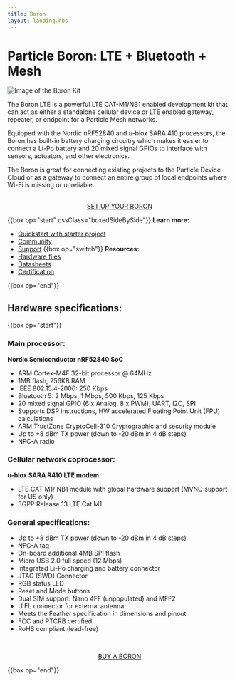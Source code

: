 ```yaml
---
title: Boron
layout: landing.hbs
---
```


# Particle Boron: LTE + Bluetooth + Mesh

![Image of the Boron Kit](/assets/images/boron-kit-docs-crop.jpg)

The Boron LTE is a powerful LTE CAT-M1/NB1 enabled development kit that can act as either a standalone cellular device or LTE enabled gateway, repeater, or endpoint for a Particle Mesh networks.

Equipped with the Nordic nRF52840 and u-blox SARA 410 processors, the Boron has built-in battery charging circuitry which makes it easier to connect a Li-Po battery and 20 mixed signal GPIOs to interface with sensors, actuators, and other electronics.

The Boron is great for connecting existing projects to the Particle Device Cloud or as a gateway to connect an entire group of local endpoints where Wi-Fi is missing or unreliable.

<div  align="center">
<br />
<a href="https://setup.particle.io/"  target="_blank" class="button">SET UP YOUR BORON</a>
</div>


{{box op="start" cssClass="boxedSideBySide"}}
**Learn more:**
- [Quickstart with starter project](/quickstart/boron/)
- [Community](https://community.particle.io/c/mesh)
- [Support](/support/support-and-fulfillment/menu-base/)
{{box op="switch"}}
**Resources:**
- [Hardware files](https://github.com/particle-iot/boron)
- [Datasheets](/datasheets/cellular/boron-datasheet/)
- [Certification](/datasheets/certifications/certification)

{{box op="end"}}

## Hardware specifications:

{{box op="start"}}
### Main processor:
**Nordic Semiconductor nRF52840 SoC**
  - ARM Cortex-M4F 32-bit processor @ 64MHz
  - 1MB flash, 256KB RAM
  - IEEE 802.15.4-2006: 250 Kbps
  - Bluetooth 5: 2 Mbps, 1 Mbps, 500 Kbps, 125 Kbps
  - 20 mixed signal GPIO (6 x Analog, 8 x PWM), UART, I2C, SPI
  - Supports DSP instructions, HW accelerated Floating Point Unit (FPU) calculations
  - ARM TrustZone CryptoCell-310 Cryptographic and security module
  - Up to +8 dBm TX power (down to -20 dBm in 4 dB steps)
  - NFC-A radio



### Cellular network coprocessor:
**u-blox SARA R410 LTE modem**
- LTE CAT M1/ NB1 module with global hardware support (MVNO support for US only)
- 3GPP Release 13 LTE Cat M1

### General specifications:
- Up to +8 dBm TX power (down to -20 dBm in 4 dB steps)
- NFC-A tag
- On-board additional 4MB SPI flash
- Micro USB 2.0 full speed (12 Mbps)
- Integrated Li-Po charging and battery connector
- JTAG (SWD) Connector
- RGB status LED
- Reset and Mode buttons
- Dual SIM support: Nano 4FF (unpopulated) and MFF2
- U.FL connector for external antenna
- Meets the Feather specification in dimensions and pinout
- FCC and PTCRB certified
- RoHS compliant (lead-free)

<div align="center">
<br />

<a href="https://store.particle.io/products/boron-lte" target="_blank" class="button">BUY A BORON</a>
</div>

{{box op="end"}}

